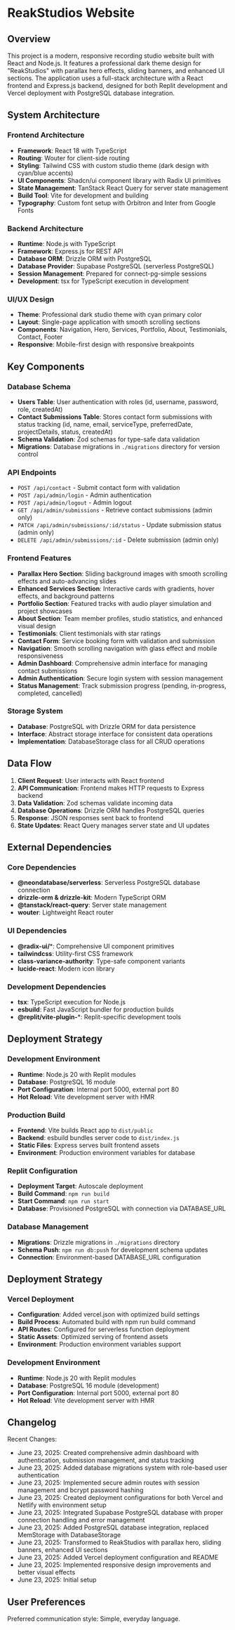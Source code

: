 # ReakStudios Website

## Overview

This project is a modern, responsive recording studio website built with React and Node.js. It features a professional dark theme design for "ReakStudios" with parallax hero effects, sliding banners, and enhanced UI sections. The application uses a full-stack architecture with a React frontend and Express.js backend, designed for both Replit development and Vercel deployment with PostgreSQL database integration.

## System Architecture

### Frontend Architecture
- **Framework**: React 18 with TypeScript
- **Routing**: Wouter for client-side routing
- **Styling**: Tailwind CSS with custom studio theme (dark design with cyan/blue accents)
- **UI Components**: Shadcn/ui component library with Radix UI primitives
- **State Management**: TanStack React Query for server state management
- **Build Tool**: Vite for development and building
- **Typography**: Custom font setup with Orbitron and Inter from Google Fonts

### Backend Architecture
- **Runtime**: Node.js with TypeScript
- **Framework**: Express.js for REST API
- **Database ORM**: Drizzle ORM with PostgreSQL
- **Database Provider**: Supabase PostgreSQL (serverless PostgreSQL)
- **Session Management**: Prepared for connect-pg-simple sessions
- **Development**: tsx for TypeScript execution in development

### UI/UX Design
- **Theme**: Professional dark studio theme with cyan primary color
- **Layout**: Single-page application with smooth scrolling sections
- **Components**: Navigation, Hero, Services, Portfolio, About, Testimonials, Contact, Footer
- **Responsive**: Mobile-first design with responsive breakpoints

## Key Components

### Database Schema
- **Users Table**: User authentication with roles (id, username, password, role, createdAt)
- **Contact Submissions Table**: Stores contact form submissions with status tracking (id, name, email, serviceType, preferredDate, projectDetails, status, createdAt)
- **Schema Validation**: Zod schemas for type-safe data validation
- **Migrations**: Database migrations in `./migrations` directory for version control

### API Endpoints
- `POST /api/contact` - Submit contact form with validation
- `POST /api/admin/login` - Admin authentication
- `POST /api/admin/logout` - Admin logout
- `GET /api/admin/submissions` - Retrieve contact submissions (admin only)
- `PATCH /api/admin/submissions/:id/status` - Update submission status (admin only)
- `DELETE /api/admin/submissions/:id` - Delete submission (admin only)

### Frontend Features
- **Parallax Hero Section**: Sliding background images with smooth scrolling effects and auto-advancing slides
- **Enhanced Services Section**: Interactive cards with gradients, hover effects, and background patterns
- **Portfolio Section**: Featured tracks with audio player simulation and project showcases
- **About Section**: Team member profiles, studio statistics, and enhanced visual design
- **Testimonials**: Client testimonials with star ratings
- **Contact Form**: Service booking form with validation and submission
- **Navigation**: Smooth scrolling navigation with glass effect and mobile responsiveness
- **Admin Dashboard**: Comprehensive admin interface for managing contact submissions
- **Admin Authentication**: Secure login system with session management
- **Status Management**: Track submission progress (pending, in-progress, completed, cancelled)

### Storage System
- **Database**: PostgreSQL with Drizzle ORM for data persistence
- **Interface**: Abstract storage interface for consistent data operations
- **Implementation**: DatabaseStorage class for all CRUD operations

## Data Flow

1. **Client Request**: User interacts with React frontend
2. **API Communication**: Frontend makes HTTP requests to Express backend
3. **Data Validation**: Zod schemas validate incoming data
4. **Database Operations**: Drizzle ORM handles PostgreSQL queries
5. **Response**: JSON responses sent back to frontend
6. **State Updates**: React Query manages server state and UI updates

## External Dependencies

### Core Dependencies
- **@neondatabase/serverless**: Serverless PostgreSQL database connection
- **drizzle-orm & drizzle-kit**: Modern TypeScript ORM
- **@tanstack/react-query**: Server state management
- **wouter**: Lightweight React router

### UI Dependencies
- **@radix-ui/***: Comprehensive UI component primitives
- **tailwindcss**: Utility-first CSS framework
- **class-variance-authority**: Type-safe component variants
- **lucide-react**: Modern icon library

### Development Dependencies
- **tsx**: TypeScript execution for Node.js
- **esbuild**: Fast JavaScript bundler for production builds
- **@replit/vite-plugin-***: Replit-specific development tools

## Deployment Strategy

### Development Environment
- **Runtime**: Node.js 20 with Replit modules
- **Database**: PostgreSQL 16 module
- **Port Configuration**: Internal port 5000, external port 80
- **Hot Reload**: Vite development server with HMR

### Production Build
- **Frontend**: Vite builds React app to `dist/public`
- **Backend**: esbuild bundles server code to `dist/index.js`
- **Static Files**: Express serves built frontend assets
- **Environment**: Production environment variables for database

### Replit Configuration
- **Deployment Target**: Autoscale deployment
- **Build Command**: `npm run build`
- **Start Command**: `npm run start`
- **Database**: Provisioned PostgreSQL with connection via DATABASE_URL

### Database Management
- **Migrations**: Drizzle migrations in `./migrations` directory
- **Schema Push**: `npm run db:push` for development schema updates
- **Connection**: Environment-based DATABASE_URL configuration

## Deployment Strategy

### Vercel Deployment
- **Configuration**: Added vercel.json with optimized build settings
- **Build Process**: Automated build with npm run build command
- **API Routes**: Configured for serverless function deployment
- **Static Assets**: Optimized serving of frontend assets
- **Environment**: Production environment variables support

### Development Environment
- **Runtime**: Node.js 20 with Replit modules
- **Database**: PostgreSQL 16 module (development)
- **Port Configuration**: Internal port 5000, external port 80
- **Hot Reload**: Vite development server with HMR

## Changelog

Recent Changes:
- June 23, 2025: Created comprehensive admin dashboard with authentication, submission management, and status tracking
- June 23, 2025: Added database migrations system with role-based user authentication
- June 23, 2025: Implemented secure admin routes with session management and bcrypt password hashing
- June 23, 2025: Created deployment configurations for both Vercel and Netlify with environment setup
- June 23, 2025: Integrated Supabase PostgreSQL database with proper connection handling and error management
- June 23, 2025: Added PostgreSQL database integration, replaced MemStorage with DatabaseStorage
- June 23, 2025: Transformed to ReakStudios with parallax hero, sliding banners, enhanced UI sections
- June 23, 2025: Added Vercel deployment configuration and README
- June 23, 2025: Implemented responsive design improvements and better visual effects
- June 23, 2025: Initial setup

## User Preferences

Preferred communication style: Simple, everyday language.
